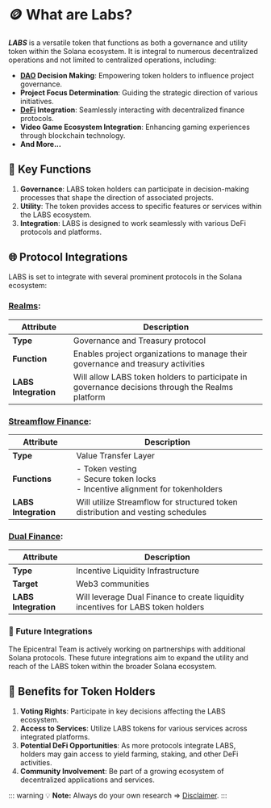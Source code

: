 # 🪙 What are Labs?

***LABS*** is a versatile token that functions as both a governance and utility token within the Solana ecosystem. It is integral to numerous decentralized operations and not limited to centralized operations, including:

- **[DAO](/terminology#decentralized-autonomous-organization-dao) Decision Making**: Empowering token holders to influence project governance.
- **Project Focus Determination**: Guiding the strategic direction of various initiatives.
- **[DeFi](/terminology#decentralized-finance-defi) Integration**: Seamlessly interacting with decentralized finance protocols.
- **Video Game Ecosystem Integration**: Enhancing gaming experiences through blockchain technology.
- **And More...**

## 🔑 Key Functions

1. **Governance**: LABS token holders can participate in decision-making processes that shape the direction of associated projects.
2. **Utility**: The token provides access to specific features or services within the LABS ecosystem.
3. **Integration**: LABS is designed to work seamlessly with various DeFi protocols and platforms.

## 🌐 Protocol Integrations

LABS is set to integrate with several prominent protocols in the Solana ecosystem:

### [Realms](https://realms.today/):

| Attribute          | Description                                                                 |
|--------------------|-----------------------------------------------------------------------------|
| **Type**           | Governance and Treasury protocol                                            |
| **Function**       | Enables project organizations to manage their governance and treasury activities |
| **LABS Integration** | Will allow LABS token holders to participate in governance decisions through the Realms platform |

### [Streamflow Finance](https://streamflow.finance/):

| Attribute          | Description                                                                 |
|--------------------|-----------------------------------------------------------------------------|
| **Type**           | Value Transfer Layer                                                        |
| **Functions**      | - Token vesting<br>- Secure token locks<br>- Incentive alignment for tokenholders |
| **LABS Integration** | Will utilize Streamflow for structured token distribution and vesting schedules |

### [Dual Finance](https://www.dual.finance/):

| Attribute          | Description                                                                 |
|--------------------|-----------------------------------------------------------------------------|
| **Type**           | Incentive Liquidity Infrastructure                                          |
| **Target**         | Web3 communities                                                            |
| **LABS Integration** | Will leverage Dual Finance to create liquidity incentives for LABS token holders |

### 🔮 Future Integrations
The Epicentral Team is actively working on partnerships with additional Solana protocols. These future integrations aim to expand the utility and reach of the LABS token within the broader Solana ecosystem.

## 🎁 Benefits for Token Holders

1. **Voting Rights**: Participate in key decisions affecting the LABS ecosystem.
2. **Access to Services**: Utilize LABS tokens for various services across integrated platforms.
3. **Potential DeFi Opportunities**: As more protocols integrate LABS, holders may gain access to yield farming, staking, and other DeFi activities.
4. **Community Involvement**: Be part of a growing ecosystem of decentralized applications and services.

::: warning 💡 **Note:** 
Always do your own research => [Disclaimer](/legal).
:::